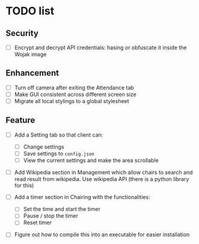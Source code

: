 # TODO list

## Security

- [ ] Encrypt and decrypt API credentials: hasing or obfuscate it inside the Wojak image

## Enhancement

- [ ] Turn off camera after exiting the Attendance tab
- [ ] Make GUI consistent across different screen size
- [ ] Migrate all local stylings to a global stylesheet

## Feature

- [ ] Add a Setting tab so that client can:
  - [ ] Change settings
  - [ ] Save settings to `config.json`
  - [ ] View the current settings and make the area scrollable

- [ ] Add Wikipedia section in Management which allow chairs to search and read result from wikipedia. Use wikipedia API (there is a python library for this)

- [ ] Add a timer section in Chairing with the functionalities:
  - [ ] Set the time and start the timer
  - [ ] Pause / stop the timer
  - [ ] Reset timer

- [ ] Figure out how to compile this into an executable for easier installation
